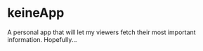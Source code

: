 # keineApp
A personal app that will let my viewers fetch their most important information. Hopefully...
